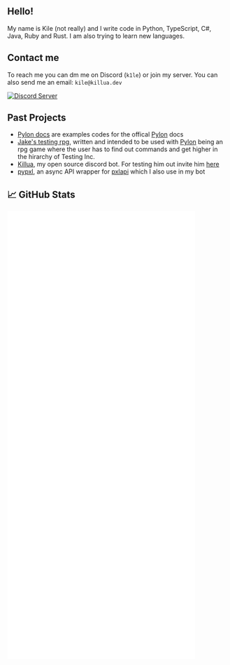 

## Hello!
My name is Kile (not really) and I write code in Python, TypeScript, C#, Java, Ruby and Rust. I am also trying to learn new languages.

## Contact me
To reach me you can dm me on Discord (`k1le`) or join my server. You can also send me an email: `kile@killua.dev`

 <a> [![Discord Server](https://img.shields.io/discord/691713541262147687.svg?label=Discord&logo=discord&logoColor=ffffff&color=7389D8&labelColor=6A7EC2&style=flat)](https://discord.gg/zXqDHkm)
</a>

## Past Projects
* [Pylon docs](https://github.com/Kile/Pylondocs) are examples codes for the offical [Pylon](https://pylon.bot) docs
* [Jake's testing rpg](https://github.com/Kile/testing), written and intended to be used with [Pylon](https://pylon.bot) being an rpg game where the user has to find out commands and get higher in the hirarchy of Testing Inc.
* [Killua](https://github.com/Kile/killua), my open source discord bot. For testing him out invite him [here](https://discord.com/oauth2/authorize?client_id=756206646396452975&scope=bot&permissions=268723414)
* [pypxl](https://github.com/Kile/pypxl), an async API wrapper for [pxlapi](https://pxlapi.dev) which I also use in my bot

## &#x1f4c8; GitHub Stats

![github-metrics.svg](/github-metrics.svg)

